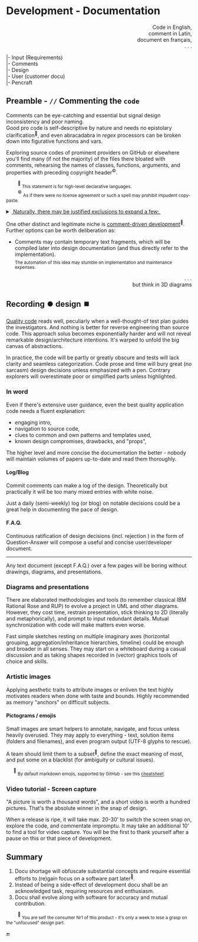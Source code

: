 # Development - Documentation

<p dir="rtl">,Code in English<br/>,comment in Latin<br/>,document en français<br/>. . .</p>

|- Input (Requirements)\
|- Comments\
|- Design\
|- User (customer docu)\
|- Pencraft

## Preamble -  `//` Commenting the `code`

Comments can be eye-catching and essential but signal design inconsistency and poor naming.  
Good pro code is self-descriptive by nature and needs no epistolary clarification<sup>🙋</sup>, 
and even abracadabra in _regex_ processors can be broken down into figurative functions and vars. 

Exploring source codes of prominent providers on GitHub or elsewhere you'll find many (if not the majority) of the files there bloated with comments, rehearsing the names of classes, functions, arguments, and properties with preceding copyright header<sup>©️</sup>.

&nbsp;&nbsp;&nbsp;&nbsp;&nbsp;&nbsp;&nbsp;&nbsp;<sup>🙋</sup>&nbsp;<sub>This statement is for high-level declarative languages.</sub>\
&nbsp;&nbsp;&nbsp;&nbsp;&nbsp;&nbsp;&nbsp;&nbsp;<sup>©️</sup>&nbsp;<sub>As if there were no license agreement or such a spell may prohibit impudent copy-paste.</sub>

<details>
  <summary><ins>&nbsp;Naturally, there may be justified exclusions to expand a few:&nbsp;</ins></summary>

+ weird workarounds (especially for third-party bugs),
+ courtesy of Q&A sites,
+ worthy tricks that harm readability,
+ code snippets in documentation,
+ domain-explaining quotes from sources like a wiki.

</details>

One other distinct and legitimate niche is [comment-driven development](en.wikipedia.org/wiki/Comment_programming)<sup>🔗</sup>. Further options can be worth deliberation as:

* Comments may contain temporary text fragments, which will be compiled later into design documentation (and thus directly refer to the implementation).\
<sub>The automation of this idea may stumble on implementation and maintenance expenses.</sub>

<p dir="rtl">. . .<br/>but think in 3D diagrams</p>

## Recording ⏺️ design ⏹️

[Quality code](code-quality.md) reads well, peculiarly when a well-thought-of test plan guides the investigators. And nothing is better for reverse engineering than source code. 
This approach solus becomes exponentially harder and will not reveal remarkable design/architecture intentions. It's warped to unfold the big canvas of abstractions.

In practice, the code will be partly or greatly obscure and tests will lack clarity and seamless categorization. 
Code prose and time will bury great (no sarcasm) design decisions unless emphasized with a pen. 
Contrary explorers will overestimate poor or simplified parts unless highlighted.

### In word

Even if there's extensive user guidance, even the best quality application code needs a fluent explanation: 

+ engaging intro,
+ navigation to source code,
+ clues to common and own patterns and templates used,
+ known design compromises, drawbacks, and "props",

The higher level and more concise the documentation the better - nobody will maintain volumes of papers up-to-date and read them thoroughly.

#### Log/Blog

Commit comments can make a log of the design. Theoretically but practically it will be too many mixed entries with white noise.

Just a daily (semi-weekly) log (or blog) on notable decisions could be a great help in documenting the pace of design. 

#### F.A.Q.

Continuous ratification of design decisions (incl. rejection ) in the form of Question-Answer will compose a useful and concise user/developer document. 

---

Any text document (except F.A.Q.) over a few pages will be boring without drawings, diagrams, and presentations.

### Diagrams and presentations

There are elaborated methodologies and tools (to remember classical IBM Rational Rose and RUP) to evolve a project in UML and other diagrams. 
However, they cost time, restrain presentation, stick thinking to 2D (literally and metaphorically), and prompt to input redundant details. Mutual synchronization with code will make matters even worse.

Fast simple sketches resting on multiple imaginary axes (horizontal grouping, aggregation/inheritance hierarchies, timeline) could be enough and broader in all senses. 
They may start on a whiteboard during a casual discussion and as taking shapes recorded in (vector) graphics tools of choice and skills. 

### Artistic images

Applying aesthetic traits to attribute images or enliven the text highly motivates readers when done with taste and bounds. Highly recommended as memory "anchors" on difficult subjects.

#### Pictograms / emojis

Small images are smart helpers to annotate, navigate, and focus unless heavily overused. They may apply to everything - text, solution items (folders and filenames), and even program output (UTF-8 glyphs to rescue).

A team should limit them to a subset<sup>🍋</sup>, define the exact meaning of most, and put some on a blacklist (for ambiguity or cultural issues).

&nbsp;&nbsp;&nbsp;&nbsp;&nbsp;<sup>🍋</sup> <sub>By default markdown emojis, supported by GitHub  - see this [cheatsheet](https://github.com/ikatyang/emoji-cheat-sheet/blob/master/README.md).</sub>

### Video tutorial - Screen capture

"A picture is worth a thousand words", and a short video is worth a hundred pictures. That's the absolute winner in the snap of design. 

When a release is ripe, it will take max. 20-30' to switch the screen snap on, explore the code, and commentate impromptu. 
It may take an additional 10' to find a tool for video capture.
You will be the first to thank yourself after a pause on this or that piece of development.

## Summary

1. Docu shortage will obfuscate substantial concepts and require essential efforts to (re)gain focus on a software part later<sup>🔖</sup>.  
2. Instead of being a side-effect of development docu shall be an acknowledged task, requiring resources and enthusiasm.
3. Docu shall evolve along with software for accuracy and mutual contribution.

&nbsp;&nbsp;&nbsp;&nbsp;&nbsp;&nbsp;&nbsp;&nbsp;<sup>🔖</sup> <sub>You are self the consumer&nbsp;Nr1 of this product - it's only a week to lose a grasp on the "unfocused" design part.</sub>

🔚


